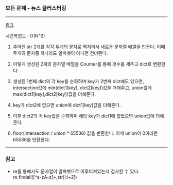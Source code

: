 ### 모든 문제 - 뉴스 클러스터링
___

[링크](https://programmers.co.kr/learn/courses/30/lessons/17677?language=python3)

시간복잡도 : O(N^2) 

1. 주어진 str 2개를 각각 두개의 문자로 짝지어서 새로운 문자열 배열을 만든다. 이때 두개의 문자중 하나라도 알파벳이 아니면 건너뛴다. 

2. 이렇게 생성된 2개의 문자열 배열을 Counter를 통해 갯수를 세주고 dict로 변환한다.

3. 생성된 1번째 dict의 각 key를 순회하며 key가 2번째 dict에도 있으면, intersection값에 min(dict1\[key\], dict2\[key\])값을 더해주고, union값에 max(dict1\[key\],dict2\[key\])값을 더해준다.

4. key가 dict2에 없으면 union에 dict1\[key\]값을 더해준다.

5. 이후 dict2의 각 key값을 순회하며 해당 key가 dict1에 없었으면 union값에 더해준다.

5. floor(intersection / union * 65536) 값을 반환한다. 이때 union이 0이라면 65536을 반환한다.
___
### 참고

* re를 통해서도 문자열이 알파벳으로 이루어져있는지 검사할 수 있다. re.findall(\[^a-zA-z\]+,str\[i:i+2\])